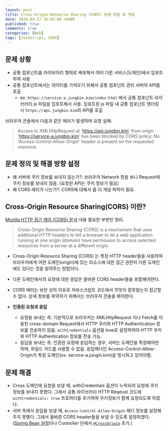 ```yaml
---
layout: post
title: Cross-Origin Resource Sharing (CORS) 문제 해결 및 개념
date: 2019-04-27 16:02:00 +0900
published: true
comments: true
categories: [Web]
tags: [JavaScript, CORS]
---
```


## 문제 상황
- 공통 컴포넌트를 라이브러리 형태로 배포해서 여러 다른 서비스(도메인)에서 임포트하여 사용
- 공통 컴포넌트에서는 데이터를 가져오기 위해서 공통 컴포넌트 관리 서버의 API를 호출 
  - ex. `https://service-a.jungbin.kim/index.html` 에서 공통 컴포넌트 라이브러리 js 파일을 임포트해서 사용. 임포트된 js 파일 내 공통 컴포넌트 렌더링 시 `https://api.jungbin.kim`의 API를 호출

브라우저 콘솔에서 다음과 같은 에러가 발생하며 요청 실패:
> Access to XMLHttpRequest at 'https://api.jungbin.kim' from origin 'https://service-a.jungbin.kim' has been blocked by CORS policy: No 'Access-Control-Allow-Origin' header is present on the requested resource.

## 문제 정의 및 해결 방향 설정
- 왜 서버에 쿠키 정보를 보내지 않는가?: 브라우저 Network 창을 보니 Request에 쿠키 정보를 보내지 않음. (요청된 API는 쿠키 정보가 필요)
- 왜 CORS 에러가 나는가?: CORS에 대해서 좀 더 개념 파악이 필요.

## Cross-Origin Resource Sharing(CORS) 이란?
[Mozilla HTTP 접근 제어 (CORS) 문서](https://developer.mozilla.org/ko/docs/Web/HTTP/Access_control_CORS) 내용 필요한 부분만 정리.

> Cross-Origin Resource Sharing (CORS) is a mechanism that uses additional HTTP headers to tell a browser to let a web application running at one origin (domain) have permission to access selected resources from a server at a different origin.

- Cross-Origin Resource Sharing (CORS) 는 특정 HTTP header들을 사용하여 브라우저에게 어떤 도메인(origin)에 있는 리소스에 대한 접근 권한이 다른 도메인에도 있다는 것을 알려주는 방법이다.

- 다른 도메인에서의 요청에 대한 응답은 올바른 CORS header들을 포함해야한다. 

- CORS 에러는 보안 상의 이유로 자바스크립트 코드에서 무엇이 잘못됬는지 접근할 수 없다. 상세 정보를 파악하기 위해서는 브라우저 콘솔을 봐야한다.

- **인증된 요청과 응답**
  - 요청을 보내는 측: 기본적으로 브라우저는 XMLHttpRequest 이나 Fetch를 이용한 cross-domain Request에서 HTTP 쿠키와 HTTP Authentication 정보를 전송하지 않음. `withCredentials` 옵션을 true로 설정하여야 HTTP 쿠키와 HTTP Authentication 정보를 전송 가능. 
  - 응답을 보내는 측: 인증된 요청에 응답하는 경우, 서버는 도메인을 특정해야만 하며, 와일드 카드를 사용할 수 없음. 응답헤더인 Access-Control-Allow-Origin가 특정 도메인(ex. service-a.jungin.kim)을 명시하고 있어야함.

## 문제 해결
- Cross 도메인에 요청을 보낼 때, withCredentials 옵션이 누락되어 요청에 쿠키 정보를 보내지 못했다. 그래서 공통 라이브러리 HTTP Reqeust 코드에 `withCredentials: true` 프로퍼티를 추가하여 쿠키정보가 함께 요청되도록 하였다.
- 서버 측에서 응답을 보낼 때, `Access-Control-Allow-Origin` 헤더 정보를 설정해주지 못했다. 그래서 올바른 CORS header들을 보낼 수 있도록 설정하였다. ([Spring Bean 설정](https://stackoverflow.com/a/54559440)이나 Controller 단에서 [`@CrossOrigin`](https://docs.spring.io/spring-framework/docs/current/javadoc-api/org/springframework/web/bind/annotation/CrossOrigin.html) 추가.)
